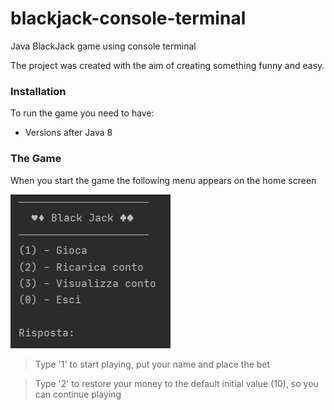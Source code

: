 # blackjack-console-terminal
Java BlackJack game using console terminal

The project was created with the aim of creating something funny and easy.

### Installation
To run the game you need to have:
* Versions after Java 8

### The Game
When you start the game the following menu appears on the home screen

![menu](./media/screenshot_menu.png)

>Type '1' to start playing, put your name and place the bet

>Type '2' to restore your money to the default initial value (10), so you can continue playing
